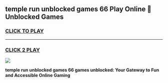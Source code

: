 
## temple run unblocked games 66 Play Online 👋 Unblocked Games
<h3>
<a href="https://premium.freeplayer.one?title=temple_run_unblocked_games_66&ref=19F">CLICK TO PLAY</a></h3>
<hr>

<h3>
<a href="https://premium.freeplayer.one?title=temple_run_unblocked_games_66&ref=19F">CLICK 2 PLAY</a>
  
</h3>

<a href="https://premium.freeplayer.one?title=temple_run_unblocked_games_66&ref=19F"><img src="https://clearcache.store/games.png"></a>


**temple run unblocked games 66 games unblocked: Your Gateway to Fun and Accessible Online Gaming**
